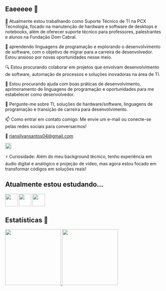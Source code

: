 ## Eaeeeee 👋

🔭 Atualmente estou trabalhando como Suporte Técnico de TI na PCX Tecnologia, focado na manutenção de hardware e software de desktops e notebooks, além de oferecer suporte técnico para professores, palestrantes e alunos na Fundação Dom Cabral.

🌱 aprendendo linguagens de programação e explorando o desenvolvimento de software, com o objetivo de migrar para a carreira de desenvolvedor. Estou ansioso por novas oportunidades nesse meio.

🔍 Estou procurando colaborar em projetos que envolvam desenvolvimento de software, automação de processos e soluções inovadoras na área de TI.

🤔 Estou procurando ajuda com boas práticas de desenvolvimento, aprimoramento de linguagens de programação e oportunidades para me estabelecer como desenvolvedor.

💬 Pergunte-me sobre TI, soluções de hardware/software, linguagens de programação e transição de carreira para desenvolvimento.

📫 Como entrar em contato comigo: Me envie um e-mail ou conecte-se pelas redes sociais para conversarmos!

  📨 riansilvansantos04@gmail.com
       
  <a href=https://www.linkedin.com/in/rian-silva-a37153198/>
    
  <img src="https://cdn.jsdelivr.net/gh/devicons/devicon@latest/icons/linkedin/linkedin-original.svg" width="20" height="20"/>
  </a>


  
⚡ Curiosidade: Além do meu background técnico, tenho experiência em áudio digital e analógico e projeção de vídeo, mas agora estou focado em transformar códigos em soluções reais!


## Atualmente estou estudando...

  <img loading="lazy"  src="https://cdn.jsdelivr.net/gh/devicons/devicon@latest/icons/javascript/javascript-original.svg" width="40" height="40" /> <img loading="lazy"  src="https://cdn.jsdelivr.net/gh/devicons/devicon@latest/icons/html5/html5-original-wordmark.svg" width="40" height="40" />  <img loading="lazy"  src="https://cdn.jsdelivr.net/gh/devicons/devicon@latest/icons/css3/css3-original-wordmark.svg" width="40" height="40" />


## 	Estatísticas	💪

<div>
<a href="https://github.com/seu-usuário-aqui">
<img loading="lazy" height="180em" src="https://github-readme-stats.vercel.app/api/top-langs/?username=xxRianxx&layout=compact&langs_count=7&theme=dracula"/>
<img loading="lazy" height="180em" src="https://github-readme-stats.vercel.app/api?username=xxRianxx&show_icons=true&theme=dracula&include_all_commits=true&count_private=true"/>

</div>


          
